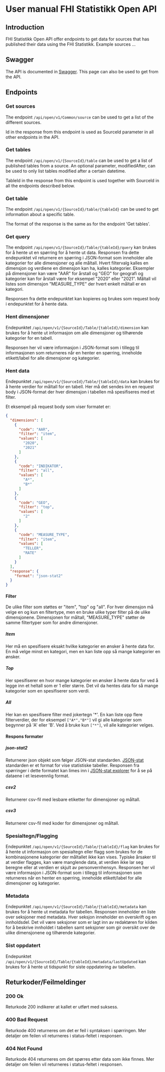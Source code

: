 # User manual FHI Statistikk Open API

## Introduction
FHI Statistikk Open API offer endpoints to get data for sources that has published their data using the FHI Statistikk. Example sources ...

## Swagger
The API is documented in [Swagger](link). This page can also be used to get from the API.

## Endpoints
### Get sources
The endpoint `/api/open/v1/Common/source` can be used to get a list of the different sources. 

Id in the response from this endpoint is used as SourceId parameter in all other endpoints in the API.
### Get tables
The endpoint `/api/open/v1/{SourceId}/table` can be used to get a list of published tables from a source. An optional parameter, modifiedAfter, can be used to only list tables modified after a certain datetime.

TableId in the  response from this endpoint is used together with SourceId in all the endpoints described below.
### Get table
The endpoint `/api/open/v1/{SourceId}/table/{tableId}` can be used to get information about a specific table.

The format of the response is the same as for the endpoint 'Get tables'.
### Get query
The endpoint `/api/open/v1/{SourceId}/Table/{tableId}/query` kan brukes for å hente ut en spørring for å hente ut data. Responsen fra dette endepunktet vil returnere en spørring i JSON-format som 
inneholder alle kategorier for alle dimensjoner og alle måltall. Hvert filtervalg kalles en dimensjon og verdiene en dimensjon kan ha, kalles kategorier. Eksempler på dimensjoner kan være "AAR" 
for årstall og "GEO" for geografi og kategorier kan for årstall være for eksempel "2020" eller "2021". Måltall vil listes som dimensjon "MEASURE_TYPE" der hvert enkelt måltall er en kategori.

Responsen fra dette endepunktet kan kopieres og brukes som request body i endepunktet for å hente data. 
### Hent dimensjoner
Endepunktet `/api/open/v1/{SourceId}/Table/{tableId}/dimension` kan brukes for å hente ut informasjon om alle dimensjoner og tilhørende kategorier for en tabell. 

Responsen her vil være informasjon i JSON-format som i tillegg til informasjonen som returneres når en henter en spørring, inneholde etikett/label for alle dimensjoner og kategorier.
### Hent data
Endepunktet `/api/open/v1/{SourceId}/Table/{tableId}/data` kan brukes for å hente verdier for måltall for en tabell. Her må det sendes inn en request body i JSON-format der hver dimensjon i 
tabellen må spesifiseres med et filter. 

Et eksempel på request body som viser formatet er: 
```json
{
  "dimensions": [
    {
      "code": "AAR",
      "filter": "item",
      "values": [
        "2020",
        "2021"
      ]
    },
    {
      "code": "INDIKATOR",
      "filter": "all",
      "values": [
        "A*",
        "B*"
      ]
    },
    {
      "code": "GEO",
      "filter": "top",
      "values": [
        "2"
      ]
    },
    {
      "code": "MEASURE_TYPE",
      "filter": "item",
      "values": [
        "TELLER",
        "RATE"
      ]
    }
  ],
  "response": {
    "format": "json-stat2"
  }
}
```

#### Filter
De ulike filter som støttes er "item", "top" og "all". For hver dimensjon må velge en og kun en filtertype, men en bruke ulike typer filter på de ulike dimensjonene. Dimensjonen for måltall, 
"MEASURE_TYPE" støtter de samme filtertyper som for andre dimensjoner.
##### Item
Her må en spesifisere eksakt hvilke kategorier en ønsker å hente data for. En må velge minst en kategori, men en kan liste opp så mange kategorier en ønsker.
##### Top
Her spesifiserer en hvor mange kategorier en ønsker å hente data for ved å legge inn et heltall som er 1 eller større. Det vil da hentes data for så mange kategorier som en spesifiserer som verdi.
##### All
Her kan en spesifisere filter med jokertegn '*'. En kan liste opp flere filterverdier, der for eksempel `["A*","B*"]` vil gi alle kategorier som begynner på 'A' eller 'B'. Ved å bruke kun `["*"]`,
vil alle kategorier velges.
#### Respons formater
##### json-stat2
Returnerer json objekt som følger JSON-stat standarden. [JSON-stat](https://json-stat.org/format/) standarden er et format for vise statistiske tabeller. 
Responsen fra spørringer i dette formatet kan limes inn i [JSON-stat explorer](http://jsonstat.com/explorer/) for å se på dataene i et lesevennlig format.
##### csv2
Returnerer csv-fil med lesbare etiketter for dimensjoner og måltall.
##### csv3
Returnerer csv-fil med koder for dimensjoner og måltall.
### Spesialtegn/Flagging
Endepunktet `/api/open/v1/{SourceId}/Table/{tableId}/flag` kan brukes for å hente ut informasjon om spesialtegn eller flagg som brukes for de kombinasjonene kategorier der måltallet ikke kan vises.
Typiske årsaker til at verdier flagges, kan være manglende data, at verdien ikke lar seg beregne eller at verdien er skjult av personvernhensyn.
Responsen her vil være informasjon i JSON-format som i tillegg til informasjonen som returneres når en henter en spørring, inneholde etikett/label for alle dimensjoner og kategorier.
### Metadata
Endepunktet `/api/open/v1/{SourceId}/Table/{tableId}/metadata` kan brukes for å hente ut metadata for tabellen. Responsen inneholder en liste over seksjoner med metadata. 
Hver seksjon inneholder en overskrift og en innholdsdel. Det vil være seksjoner som er lagt inn av redaktøren for kilden for å beskrive innholdet i tabellen samt seksjoner som gir oversikt over de 
ulike dimensjonene og tilhørende kategorier.
### Sist oppdatert
Endepunktet `/api/open/v1/{SourceId}/Table/{tableId}/metadata/lastUpdated` kan brukes for å hente ut tidspunkt for siste oppdatering av tabellen.
## Returkoder/Feilmeldinger
### 200 Ok
Returkode 200 indikerer at kallet er utført med suksess.

### 400 Bad Request
Returkode 400 returneres om det er feil i syntaksen i spørringen. Mer detaljer om feilen vil returneres i status-feltet i responsen.

### 404 Not Found
Returkode 404 returneres om det spørres etter data som ikke finnes. Mer detaljer om feilen vil returneres i status-feltet i responsen.